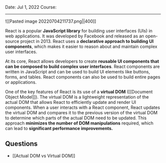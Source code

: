 Date: Jul 1, 2022
Course:
- - -

![[Pasted image 20220704211737.png||400]]

React is a popular **JavaScript library** for building user interfaces (UIs) in web applications. It was developed by Facebook and released as an open-source project in 2013. React uses a **declarative approach to building UI components**, which makes it easier to reason about and maintain complex user interfaces.

At its core, React allows developers to create **reusable UI components that can be composed to build complex user interfaces**. React components are written in JavaScript and can be used to build UI elements like buttons, forms, and tables. React components can also be used to build entire pages or applications.

One of the key features of React is its use of a **virtual DOM** ([[Document Object Model]]). The virtual DOM is a lightweight representation of the actual DOM that allows React to efficiently update and render UI components. When a user interacts with a React component, React updates the virtual DOM and compares it to the previous version of the virtual DOM to determine which parts of the actual DOM need to be updated. This approach **minimizes the number of DOM manipulations** required, which can lead to **significant performance improvements.**

## Questions

- [[Actual DOM vs Virtual DOM]]
